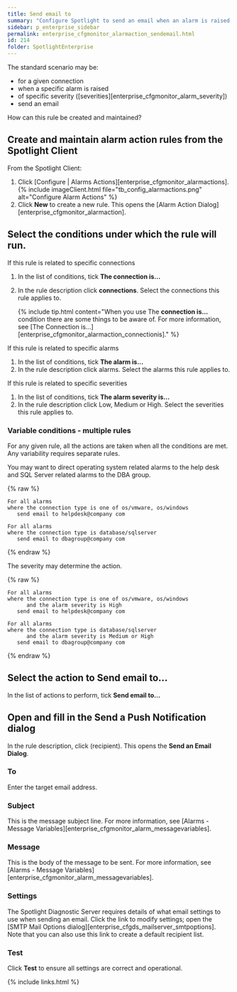 ```yaml
---
title: Send email to
summary: "Configure Spotlight to send an email when an alarm is raised."
sidebar: p_enterprise_sidebar
permalink: enterprise_cfgmonitor_alarmaction_sendemail.html
id: 214
folder: SpotlightEnterprise
---
```


The standard scenario may be:

* for a given connection
* when a specific alarm is raised
* of specific severity ([severities][enterprise_cfgmonitor_alarm_severity])
* send an email

How can this rule be created and maintained?



## Create and maintain alarm action rules from the Spotlight Client

From the Spotlight Client:

1. Click [Configure \| Alarms Actions][enterprise_cfgmonitor_alarmactions].
   {% include imageClient.html file="tb_config_alarmactions.png" alt="Configure Alarm Actions" %}
2. Click **New** to create a new rule. This opens the [Alarm Action Dialog][enterprise_cfgmonitor_alarmaction].

## Select the conditions under which the rule will run.


If this rule is related to specific connections

1. In the list of conditions, tick **The connection is...**
2. In the rule description click **connections**. Select the connections this rule applies to.

   {% include tip.html content="When you use The **connection is...** condition there are some things to be aware of. For more information, see [The Connection is…][enterprise_cfgmonitor_alarmaction_connectionis]." %}

If this rule is related to specific alarms

1. In the list of conditions, tick **The alarm is...**
2. In the rule description click alarms. Select the alarms this rule applies to.

If this rule is related to specific severities

1. In the list of conditions, tick **The alarm severity is...**
2. In the rule description click Low, Medium or High. Select the severities this rule applies to.

### Variable conditions - multiple rules

For any given rule, all the actions are taken when all the conditions are met. Any variability requires separate rules.

You may want to direct operating system related alarms to the help desk and SQL Server related alarms to the DBA group.

{% raw %}
```
For all alarms
where the connection type is one of os/vmware, os/windows
   send email to helpdesk@company com

For all alarms
where the connection type is database/sqlserver
   send email to dbagroup@company com
```
{% endraw %}

The severity may determine the action.


{% raw %}
```
For all alarms
where the connection type is one of os/vmware, os/windows
      and the alarm severity is High
   send email to helpdesk@company com

For all alarms
where the connection type is database/sqlserver
      and the alarm severity is Medium or High
   send email to dbagroup@company com
```
{% endraw %}


## Select the action to Send email to...

In the list of actions to perform, tick **Send email to...**

## Open and fill in the Send a Push Notification dialog

In the rule description, click (recipient). This opens the **Send an Email Dialog**.

### To

Enter the target email address.

### Subject

This is the message subject line. For more information, see [Alarms - Message Variables][enterprise_cfgmonitor_alarm_messagevariables].

### Message

This is the body of the message to be sent. For more information, see [Alarms - Message Variables][enterprise_cfgmonitor_alarm_messagevariables].

### Settings

The Spotlight Diagnostic Server requires details of what email settings to use when sending an email. Click the link to modify settings; open the [SMTP Mail Options dialog][enterprise_cfgds_mailserver_smtpoptions]. Note that you can also use this link to create a default recipient list.

### Test

Click **Test** to ensure all settings are correct and operational.




{% include links.html %}
